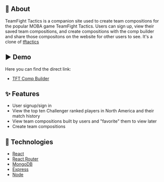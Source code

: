 ## 🎯 About
TeamFight Tactics is a companion site used to create team compositions for the popular MOBA game TeamFight Tactics. Users can sign up, view their saved team compositions, and create compositions with the comp builder and share those compositons on the website for other users to see. It's a clone of [tftactics](https://tftactics.gg/)

## ▶️ Demo
Here you can find the direct link:
- [TFT Comp Builder](https://em-tft.netlify.app/comp-builder)

## ✨ Features
- User signup/sign in
- View the top ten Challenger ranked players in North America and their match history
- View team compositions built by users and "favorite" them to view later
- Create team compositions 

## 🚀 Technologies
- [React](https://reactjs.org/)
- [React Router](https://reactrouter.com/web/guides/quick-start)
- [MongoDB](https://docs.mongodb.com/manual/reference/program/mongod/)
- [Express](https://expressjs.com/)
- [Node](https://nodejs.org/en/)
